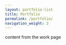 ```yaml
---
layout: portfolio-list
title: Portfolio
permalink: /portfolio/
navigation_weight: 2
---
```


content from the work page
